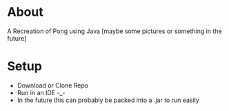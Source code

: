 # About
A Recreation of Pong using Java
[maybe some pictures or something in the future]
# Setup
* Download or Clone Repo
* Run in an IDE -_-
* In the future this can probably be packed into a .jar to run easily